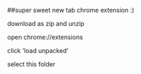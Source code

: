 ##super sweet new tab chrome extension :)

download as zip and unzip

open chrome://extensions

click 'load unpacked'

select this folder

